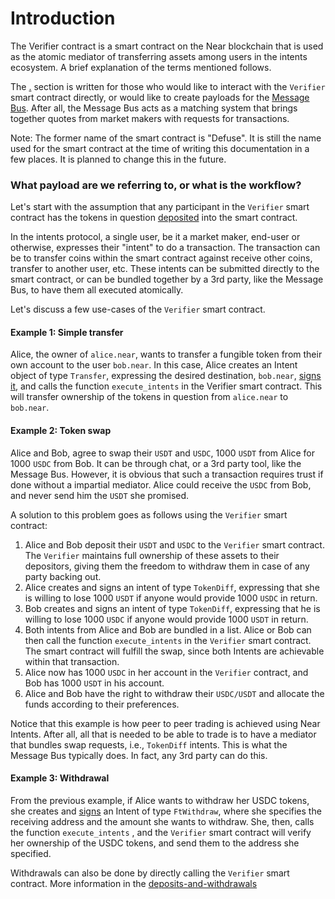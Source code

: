 # Introduction

The Verifier contract is a smart contract on the Near blockchain that is used as the atomic mediator of transferring assets among users in the intents ecosystem. A brief explanation of the terms mentioned follows.

The [.](./ "mention") section is written for those who would like to interact with the `Verifier` smart contract directly, or would like to create payloads for the [Message Bus](../bus/). After all, the Message Bus acts as a matching system that brings together quotes from market makers with requests for transactions.

Note: The former name of the smart contract is "Defuse". It is still the name used for the smart contract at the time of writing this documentation in a few places. It is planned to change this in the future.

### What payload are we referring to, or what is the workflow?

Let's start with the assumption that any participant in the `Verifier` smart contract has the tokens in question [deposited](deposits-and-withdrawals/) into the smart contract.

In the intents protocol, a single user, be it a market maker, end-user or otherwise, expresses their "intent" to do a transaction. The transaction can be to transfer coins within the smart contract against receive other coins, transfer to another user, etc. These intents can be submitted directly to the smart contract, or can be bundled together by a 3rd party, like the Message Bus, to have them all executed atomically.&#x20;

Let's discuss a few use-cases of the `Verifier` smart contract.

#### Example 1: Simple transfer

Alice, the owner of `alice.near`, wants to transfer a fungible token from their own account to the user `bob.near`. In this case, Alice creates an Intent object of type `Transfer`, expressing the desired destination, `bob.near`, [signs it](signing-intents.md), and calls the function `execute_intents` in the Verifier smart contract. This will transfer ownership of the tokens in question from `alice.near` to `bob.near`.

#### Example 2: Token swap

Alice and Bob, agree to swap their `USDT` and `USDC`, 1000 `USDT` from Alice for 1000 `USDC` from Bob. It can be through chat, or a 3rd party tool, like the Message Bus. However, it is obvious that such a transaction requires trust if done without a impartial mediator. Alice could receive the `USDC` from Bob, and never send him the `USDT` she promised.&#x20;

A solution to this problem goes as follows using the `Verifier` smart contract:

1. Alice and Bob deposit their `USDT` and `USDC` to the `Verifier` smart contract. The `Verifier` maintains full ownership of these assets to their depositors, giving them the freedom to withdraw them in case of any party backing out.
2. Alice creates and signs an intent of type `TokenDiff`, expressing that she is willing to lose 1000 `USDT` if anyone would provide 1000 `USDC` in return.&#x20;
3. Bob creates and signs an intent of type `TokenDiff`, expressing that he is willing to lose 1000 `USDC` if anyone would provide 1000 `USDT` in return.
4. Both intents from Alice and Bob are bundled in a list. Alice or Bob can then call the function `execute_intents` in the `Verifier` smart contract. The smart contract will fulfill the swap, since both Intents are achievable within that transaction.&#x20;
5. Alice now has 1000 `USDC` in her account in the `Verifier` contract, and Bob has 1000 `USDT` in his account.
6. Alice and Bob have the right to withdraw their `USDC/USDT` and allocate the funds according to their preferences.

Notice that this example is how peer to peer trading is achieved using Near Intents. After all, all that is needed to be able to trade is to have a mediator that bundles swap requests, i.e., `TokenDiff` intents. This is what the Message Bus typically does. In fact, any 3rd party can do this.

#### Example 3: Withdrawal

From the previous example, if Alice wants to withdraw her USDC tokens, she creates and [signs](signing-intents.md) an Intent of type `FtWithdraw`, where she specifies the receiving address and the amount she wants to withdraw. She, then, calls the function `execute_intents` , and the `Verifier` smart contract will verify her ownership of the USDC tokens, and send them to the address she specified.

Withdrawals can also be done by directly calling the `Verifier` smart contract. More information in the [deposits-and-withdrawals](deposits-and-withdrawals/ "mention")

